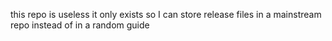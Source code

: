 this repo is useless it only exists so I can store release files in a mainstream repo instead of in a random guide






















